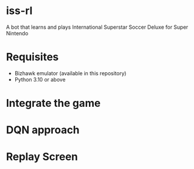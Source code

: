 # iss-rl
A bot that learns and plays International Superstar Soccer Deluxe for Super Nintendo

# Requisites
- Bizhawk emulator (available in this repository)
- Python 3.10 or above

# Integrate the game
# DQN approach
# Replay Screen
